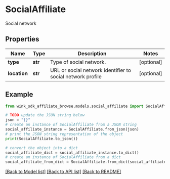 # SocialAffiliate

Social network

## Properties

Name | Type | Description | Notes
------------ | ------------- | ------------- | -------------
**type** | **str** | Type of social network. | [optional] 
**location** | **str** | URL or social network identifier to social network profile | [optional] 

## Example

```python
from wink_sdk_affiliate_browse.models.social_affiliate import SocialAffiliate

# TODO update the JSON string below
json = "{}"
# create an instance of SocialAffiliate from a JSON string
social_affiliate_instance = SocialAffiliate.from_json(json)
# print the JSON string representation of the object
print(SocialAffiliate.to_json())

# convert the object into a dict
social_affiliate_dict = social_affiliate_instance.to_dict()
# create an instance of SocialAffiliate from a dict
social_affiliate_from_dict = SocialAffiliate.from_dict(social_affiliate_dict)
```
[[Back to Model list]](../README.md#documentation-for-models) [[Back to API list]](../README.md#documentation-for-api-endpoints) [[Back to README]](../README.md)


